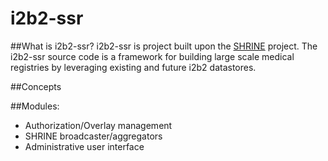 i2b2-ssr
====================

##What is i2b2-ssr?
i2b2-ssr is project built upon the [SHRINE](https://open.med.harvard.edu/display/SHRINE/Concept) project.  The i2b2-ssr source code is a framework for building large scale medical registries by leveraging existing and future i2b2 datastores.

##Concepts


##Modules:
* Authorization/Overlay management
* SHRINE broadcaster/aggregators
* Administrative user interface